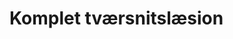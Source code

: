 # Komplet tværsnitslæsion

<!-- {BearID:5440C83B-BA43-4665-A713-A6898D012F5D-16437-00004B581BD5BE88} -->
